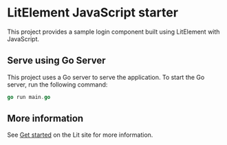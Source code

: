 # LitElement JavaScript starter

This project provides a sample login component built using LitElement with JavaScript.

## Serve using Go Server

This project uses a Go server to serve the application. To start the Go server, run the following command:

```go
go run main.go
```

## More information

See [Get started](https://lit.dev/docs/getting-started/) on the Lit site for more information.
